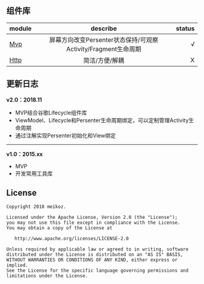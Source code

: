 ## 组件库

module|describe|status
---|:-:|---:
[Mvp](./basics/mvp)|屏幕方向改变Persenter状态保持/可观察Activity/Fragment生命周期|√
[Http](./basics/http)|简洁/方便/解耦|X

## 更新日志
**v2.0：2018.11**
- MVP结合谷歌Lifecycle组件库
- ViewModel、Lifecycle和Persenter生命周期绑定，可以定制管理Activity生命周期
- 通过注解实现Persenter初始化和View绑定
---


**v1.0：2015.xx**
- MVP
- 开发常用工具库


## License
```
Copyright 2018 meikoz.

Licensed under the Apache License, Version 2.0 (the "License");
you may not use this file except in compliance with the License.
You may obtain a copy of the License at

   http://www.apache.org/licenses/LICENSE-2.0

Unless required by applicable law or agreed to in writing, software
distributed under the License is distributed on an "AS IS" BASIS,
WITHOUT WARRANTIES OR CONDITIONS OF ANY KIND, either express or implied.
See the License for the specific language governing permissions and
limitations under the License.
```
